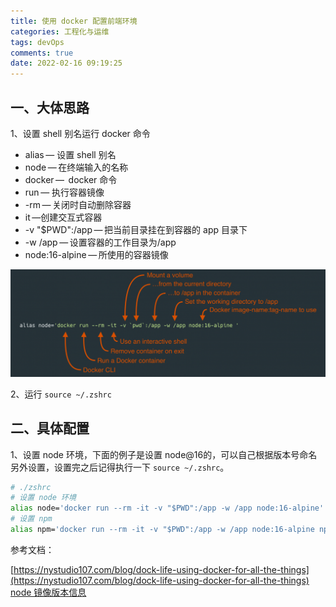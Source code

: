 ```yaml
---
title: 使用 docker 配置前端环境
categories: 工程化与运维
tags: devOps
comments: true
date: 2022-02-16 09:19:25
---
```

## 一、大体思路

1、设置 shell 别名运行 docker 命令

- alias — 设置 shell 别名
- node — 在终端输入的名称
- docker —  docker 命令
- run — 执行容器镜像
- -rm — 关闭时自动删除容器
- it —创建交互式容器
- -v "$PWD":/app — 把当前目录挂在到容器的 app 目录下
- -w /app — 设置容器的工作目录为/app
- node:16-alpine — 所使用的容器镜像

![shell-alias](https://raw.githubusercontent.com/Canace22/Assets/main/images/anatomy-of-a-docker-alias.png)

2、运行 `source ~/.zshrc`

## 二、具体配置

1、设置 node 环境，下面的例子是设置 node@16的，可以自己根据版本号命名另外设置，设置完之后记得执行一下 `source ~/.zshrc`。

```sh
# ./zshrc
# 设置 node 环境
alias node='docker run --rm -it -v "$PWD":/app -w /app node:16-alpine'
# 设置 npm
alias npm='docker run --rm -it -v "$PWD":/app -w /app node:16-alpine npm'
```

参考文档：

[https://nystudio107.com/blog/dock-life-using-docker-for-all-the-things](https://nystudio107.com/blog/dock-life-using-docker-for-all-the-things)
[node 镜像版本信息](https://hub.docker.com/_/node)